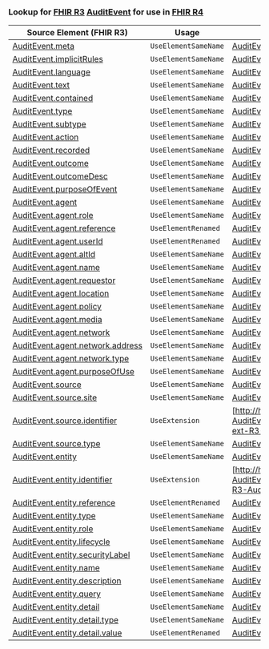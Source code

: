 ### Lookup for [FHIR R3](https://hl7.org/fhir/STU3/) [AuditEvent](https://hl7.org/fhir/STU3/AuditEvent.html) for use in [FHIR R4](https://hl7.org/fhir/R4/)

| Source Element (FHIR R3) | Usage | Target |
| -------------- | ----- | ------ |
| [AuditEvent.meta](https://hl7.org/fhir/STU3/AuditEvent.html#resource) | `UseElementSameName` | [AuditEvent.meta](https://hl7.org/fhir/R4/AuditEvent.html#resource) |
| [AuditEvent.implicitRules](https://hl7.org/fhir/STU3/AuditEvent.html#resource) | `UseElementSameName` | [AuditEvent.implicitRules](https://hl7.org/fhir/R4/AuditEvent.html#resource) |
| [AuditEvent.language](https://hl7.org/fhir/STU3/AuditEvent.html#resource) | `UseElementSameName` | [AuditEvent.language](https://hl7.org/fhir/R4/AuditEvent.html#resource) |
| [AuditEvent.text](https://hl7.org/fhir/STU3/AuditEvent.html#resource) | `UseElementSameName` | [AuditEvent.text](https://hl7.org/fhir/R4/AuditEvent.html#resource) |
| [AuditEvent.contained](https://hl7.org/fhir/STU3/AuditEvent.html#resource) | `UseElementSameName` | [AuditEvent.contained](https://hl7.org/fhir/R4/AuditEvent.html#resource) |
| [AuditEvent.type](https://hl7.org/fhir/STU3/AuditEvent.html#resource) | `UseElementSameName` | [AuditEvent.type](https://hl7.org/fhir/R4/AuditEvent.html#resource) |
| [AuditEvent.subtype](https://hl7.org/fhir/STU3/AuditEvent.html#resource) | `UseElementSameName` | [AuditEvent.subtype](https://hl7.org/fhir/R4/AuditEvent.html#resource) |
| [AuditEvent.action](https://hl7.org/fhir/STU3/AuditEvent.html#resource) | `UseElementSameName` | [AuditEvent.action](https://hl7.org/fhir/R4/AuditEvent.html#resource) |
| [AuditEvent.recorded](https://hl7.org/fhir/STU3/AuditEvent.html#resource) | `UseElementSameName` | [AuditEvent.recorded](https://hl7.org/fhir/R4/AuditEvent.html#resource) |
| [AuditEvent.outcome](https://hl7.org/fhir/STU3/AuditEvent.html#resource) | `UseElementSameName` | [AuditEvent.outcome](https://hl7.org/fhir/R4/AuditEvent.html#resource) |
| [AuditEvent.outcomeDesc](https://hl7.org/fhir/STU3/AuditEvent.html#resource) | `UseElementSameName` | [AuditEvent.outcomeDesc](https://hl7.org/fhir/R4/AuditEvent.html#resource) |
| [AuditEvent.purposeOfEvent](https://hl7.org/fhir/STU3/AuditEvent.html#resource) | `UseElementSameName` | [AuditEvent.purposeOfEvent](https://hl7.org/fhir/R4/AuditEvent.html#resource) |
| [AuditEvent.agent](https://hl7.org/fhir/STU3/AuditEvent.html#resource) | `UseElementSameName` | [AuditEvent.agent](https://hl7.org/fhir/R4/AuditEvent.html#resource) |
| [AuditEvent.agent.role](https://hl7.org/fhir/STU3/AuditEvent.html#resource) | `UseElementSameName` | [AuditEvent.agent.role](https://hl7.org/fhir/R4/AuditEvent.html#resource) |
| [AuditEvent.agent.reference](https://hl7.org/fhir/STU3/AuditEvent.html#resource) | `UseElementRenamed` | [AuditEvent.agent.who](https://hl7.org/fhir/R4/AuditEvent.html#resource) |
| [AuditEvent.agent.userId](https://hl7.org/fhir/STU3/AuditEvent.html#resource) | `UseElementRenamed` | [AuditEvent.agent.who](https://hl7.org/fhir/R4/AuditEvent.html#resource) |
| [AuditEvent.agent.altId](https://hl7.org/fhir/STU3/AuditEvent.html#resource) | `UseElementSameName` | [AuditEvent.agent.altId](https://hl7.org/fhir/R4/AuditEvent.html#resource) |
| [AuditEvent.agent.name](https://hl7.org/fhir/STU3/AuditEvent.html#resource) | `UseElementSameName` | [AuditEvent.agent.name](https://hl7.org/fhir/R4/AuditEvent.html#resource) |
| [AuditEvent.agent.requestor](https://hl7.org/fhir/STU3/AuditEvent.html#resource) | `UseElementSameName` | [AuditEvent.agent.requestor](https://hl7.org/fhir/R4/AuditEvent.html#resource) |
| [AuditEvent.agent.location](https://hl7.org/fhir/STU3/AuditEvent.html#resource) | `UseElementSameName` | [AuditEvent.agent.location](https://hl7.org/fhir/R4/AuditEvent.html#resource) |
| [AuditEvent.agent.policy](https://hl7.org/fhir/STU3/AuditEvent.html#resource) | `UseElementSameName` | [AuditEvent.agent.policy](https://hl7.org/fhir/R4/AuditEvent.html#resource) |
| [AuditEvent.agent.media](https://hl7.org/fhir/STU3/AuditEvent.html#resource) | `UseElementSameName` | [AuditEvent.agent.media](https://hl7.org/fhir/R4/AuditEvent.html#resource) |
| [AuditEvent.agent.network](https://hl7.org/fhir/STU3/AuditEvent.html#resource) | `UseElementSameName` | [AuditEvent.agent.network](https://hl7.org/fhir/R4/AuditEvent.html#resource) |
| [AuditEvent.agent.network.address](https://hl7.org/fhir/STU3/AuditEvent.html#resource) | `UseElementSameName` | [AuditEvent.agent.network.address](https://hl7.org/fhir/R4/AuditEvent.html#resource) |
| [AuditEvent.agent.network.type](https://hl7.org/fhir/STU3/AuditEvent.html#resource) | `UseElementSameName` | [AuditEvent.agent.network.type](https://hl7.org/fhir/R4/AuditEvent.html#resource) |
| [AuditEvent.agent.purposeOfUse](https://hl7.org/fhir/STU3/AuditEvent.html#resource) | `UseElementSameName` | [AuditEvent.agent.purposeOfUse](https://hl7.org/fhir/R4/AuditEvent.html#resource) |
| [AuditEvent.source](https://hl7.org/fhir/STU3/AuditEvent.html#resource) | `UseElementSameName` | [AuditEvent.source](https://hl7.org/fhir/R4/AuditEvent.html#resource) |
| [AuditEvent.source.site](https://hl7.org/fhir/STU3/AuditEvent.html#resource) | `UseElementSameName` | [AuditEvent.source.site](https://hl7.org/fhir/R4/AuditEvent.html#resource) |
| [AuditEvent.source.identifier](https://hl7.org/fhir/STU3/AuditEvent.html#resource) | `UseExtension` | [http://hl7.org/fhir/3.0/StructureDefinition/extension-AuditEvent.source.identifier](StructureDefinition-ext-R3-AuditEvent.so.identifier.html) |
| [AuditEvent.source.type](https://hl7.org/fhir/STU3/AuditEvent.html#resource) | `UseElementSameName` | [AuditEvent.source.type](https://hl7.org/fhir/R4/AuditEvent.html#resource) |
| [AuditEvent.entity](https://hl7.org/fhir/STU3/AuditEvent.html#resource) | `UseElementSameName` | [AuditEvent.entity](https://hl7.org/fhir/R4/AuditEvent.html#resource) |
| [AuditEvent.entity.identifier](https://hl7.org/fhir/STU3/AuditEvent.html#resource) | `UseExtension` | [http://hl7.org/fhir/3.0/StructureDefinition/extension-AuditEvent.entity.identifier](StructureDefinition-ext-R3-AuditEvent.en.identifier.html) |
| [AuditEvent.entity.reference](https://hl7.org/fhir/STU3/AuditEvent.html#resource) | `UseElementRenamed` | [AuditEvent.entity.what](https://hl7.org/fhir/R4/AuditEvent.html#resource) |
| [AuditEvent.entity.type](https://hl7.org/fhir/STU3/AuditEvent.html#resource) | `UseElementSameName` | [AuditEvent.entity.type](https://hl7.org/fhir/R4/AuditEvent.html#resource) |
| [AuditEvent.entity.role](https://hl7.org/fhir/STU3/AuditEvent.html#resource) | `UseElementSameName` | [AuditEvent.entity.role](https://hl7.org/fhir/R4/AuditEvent.html#resource) |
| [AuditEvent.entity.lifecycle](https://hl7.org/fhir/STU3/AuditEvent.html#resource) | `UseElementSameName` | [AuditEvent.entity.lifecycle](https://hl7.org/fhir/R4/AuditEvent.html#resource) |
| [AuditEvent.entity.securityLabel](https://hl7.org/fhir/STU3/AuditEvent.html#resource) | `UseElementSameName` | [AuditEvent.entity.securityLabel](https://hl7.org/fhir/R4/AuditEvent.html#resource) |
| [AuditEvent.entity.name](https://hl7.org/fhir/STU3/AuditEvent.html#resource) | `UseElementSameName` | [AuditEvent.entity.name](https://hl7.org/fhir/R4/AuditEvent.html#resource) |
| [AuditEvent.entity.description](https://hl7.org/fhir/STU3/AuditEvent.html#resource) | `UseElementSameName` | [AuditEvent.entity.description](https://hl7.org/fhir/R4/AuditEvent.html#resource) |
| [AuditEvent.entity.query](https://hl7.org/fhir/STU3/AuditEvent.html#resource) | `UseElementSameName` | [AuditEvent.entity.query](https://hl7.org/fhir/R4/AuditEvent.html#resource) |
| [AuditEvent.entity.detail](https://hl7.org/fhir/STU3/AuditEvent.html#resource) | `UseElementSameName` | [AuditEvent.entity.detail](https://hl7.org/fhir/R4/AuditEvent.html#resource) |
| [AuditEvent.entity.detail.type](https://hl7.org/fhir/STU3/AuditEvent.html#resource) | `UseElementSameName` | [AuditEvent.entity.detail.type](https://hl7.org/fhir/R4/AuditEvent.html#resource) |
| [AuditEvent.entity.detail.value](https://hl7.org/fhir/STU3/AuditEvent.html#resource) | `UseElementRenamed` | [AuditEvent.entity.detail.value[x]](https://hl7.org/fhir/R4/AuditEvent.html#resource) |
